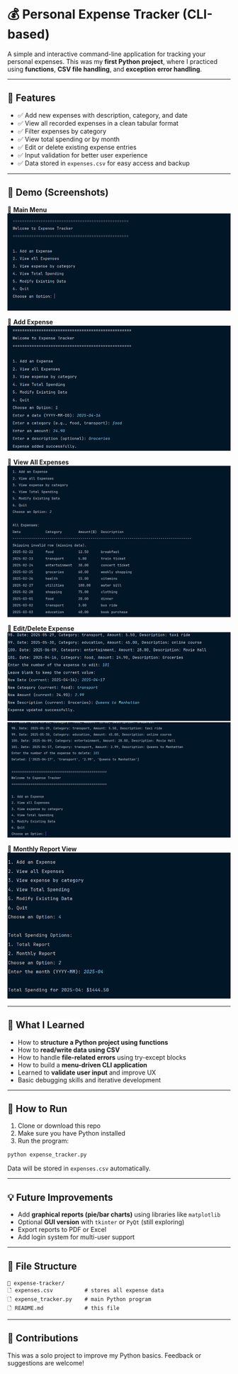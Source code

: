 # 💰 Personal Expense Tracker (CLI-based)

A simple and interactive command-line application for tracking your personal expenses. This was my **first Python project**, where I practiced using **functions**, **CSV file handling**, and **exception error handling**.

---

## 📌 Features

- ✅ Add new expenses with description, category, and date
- ✅ View all recorded expenses in a clean tabular format
- ✅ Filter expenses by category
- ✅ View total spending or by month
- ✅ Edit or delete existing expense entries
- ✅ Input validation for better user experience
- ✅ Data stored in `expenses.csv` for easy access and backup

---

## 💽 Demo (Screenshots)

📸 **Main Menu**  
![img.png](img.png)

📸 **Add Expense**  
![img_1.png](img_1.png)

📸 **View All Expenses**  
![img_2.png](img_2.png)

📸 **Edit/Delete Expense**  
![img_3.png](img_3.png)
![img_4.png](img_4.png)

📸 **Monthly Report View**  
![img_5.png](img_5.png)

---

## 🧠 What I Learned

- How to **structure a Python project using functions**
- How to **read/write data using CSV**
- How to handle **file-related errors** using try-except blocks
- How to build a **menu-driven CLI application**
- Learned to **validate user input** and improve UX
- Basic debugging skills and iterative development

---

## 🔧 How to Run

1. Clone or download this repo  
2. Make sure you have Python installed  
3. Run the program:

```bash
python expense_tracker.py
```

Data will be stored in `expenses.csv` automatically.

---

## 💡 Future Improvements

- Add **graphical reports (pie/bar charts)** using libraries like `matplotlib`
- Optional **GUI version** with `tkinter` or `PyQt` (still exploring)
- Export reports to PDF or Excel
- Add login system for multi-user support

---

## 📂 File Structure

```
📁 expense-tracker/
🗋 expenses.csv          # stores all expense data
🗋 expense_tracker.py    # main Python program
🗋 README.md             # this file
```

---

## 🤝 Contributions

This was a solo project to improve my Python basics. Feedback or suggestions are welcome!

